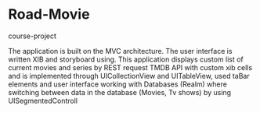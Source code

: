 # Road-Movie
course-project

The application is built on the MVC architecture. 
The user interface is written XIB and storyboard using. 
This application displays custom list of current movies and series by REST request TMDB API with custom xib cells and is implemented through UICollectionView and UITableView, 
used taBar elements and user interface working with Databases (Realm) where switching between data in the database (Movies, Tv shows) by using UISegmentedControll
